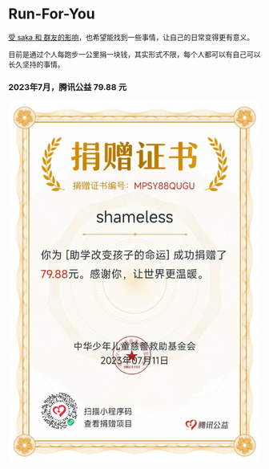 # Run-For-You

[受 saka 和 群友的影响](https://github.com/Zheaoli/do-something-right)，也希望能找到一些事情，让自己的日常变得更有意义。

目前是通过个人每跑步一公里捐一块钱，其实形式不限，每个人都可以有自己可以长久坚持的事情。

### 2023年7月，腾讯公益 79.88 元
![202307](./202307.jpg)
